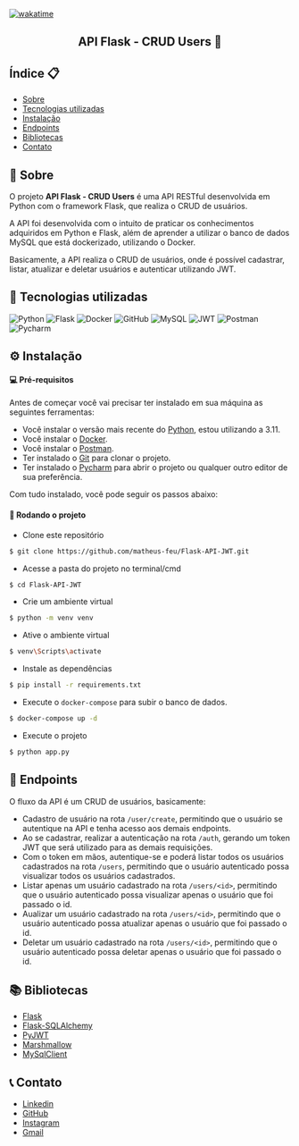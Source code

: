 [![wakatime](https://wakatime.com/badge/user/3bd24664-869f-460a-94e1-b98da8136504/project/e6a36cc3-1b65-406f-92f4-b996d8cccb14.svg)](https://wakatime.com/badge/user/3bd24664-869f-460a-94e1-b98da8136504/project/e6a36cc3-1b65-406f-92f4-b996d8cccb14)


<h2 align="center"> API Flask - CRUD Users 🚀 </h2> 

## Índice 📋

- [Sobre](#-sobre)
- [Tecnologias utilizadas](#-tecnologias-utilizadas)
- [Instalação](#-instalação)
- [Endpoints](#-endpoints)
- [Bibliotecas](#-bibliotecas)
- [Contato](#-contato)

## 📖 Sobre

O projeto **API Flask - CRUD Users** é uma API RESTful desenvolvida em Python com o framework Flask, que realiza o CRUD
de usuários.

A API foi desenvolvida com o intuito de praticar os conhecimentos adquiridos em Python e Flask, além de aprender a
utilizar o banco de dados MySQL que está dockerizado, utilizando o Docker.

Basicamente, a API realiza o CRUD de usuários, onde é possível cadastrar, listar, atualizar e deletar usuários e
autenticar utilizando JWT.

## 🚀 Tecnologias utilizadas

![Python](https://img.shields.io/badge/python-3670A0?style=for-the-badge&logo=python&logoColor=ffdd54)
![Flask](https://img.shields.io/badge/flask-%23000.svg?style=for-the-badge&logo=flask&logoColor=white)
![Docker](https://img.shields.io/badge/docker-%230db7ed.svg?style=for-the-badge&logo=docker&logoColor=white)
![GitHub](https://img.shields.io/badge/github-%23121011.svg?style=for-the-badge&logo=github&logoColor=white)
![MySQL](https://img.shields.io/badge/mysql-%2300f.svg?style=for-the-badge&logo=mysql&logoColor=white)
![JWT](https://img.shields.io/badge/jwt-%2300C300.svg?style=for-the-badge&logo=JSON%20web%20tokens&logoColor=white)
![Postman](https://img.shields.io/badge/postman-%23FF6C37.svg?style=for-the-badge&logo=postman&logoColor=white)
![Pycharm](https://img.shields.io/badge/pycharm-%23000000.svg?style=for-the-badge&logo=pycharm&logoColor=white)

## ⚙️ Instalação

#### 💻 Pré-requisitos

Antes de começar você vai precisar ter instalado em sua máquina as seguintes ferramentas:

- Você instalar o versão mais recente do [Python](https://www.python.org/downloads/), estou utilizando a 3.11.
- Você instalar o [Docker](https://www.docker.com/products/docker-desktop).
- Você instalar o [Postman](https://www.postman.com/downloads/).
- Ter instalado o [Git](https://git-scm.com/downloads) para clonar o projeto.
- Ter instalado o [Pycharm](https://www.jetbrains.com/pt-br/pycharm/download/#section=windows) para abrir o projeto ou
  qualquer outro editor de sua preferência.

Com tudo instalado, você pode seguir os passos abaixo:

#### 🎲 Rodando o projeto

- Clone este repositório

```bash
$ git clone https://github.com/matheus-feu/Flask-API-JWT.git
```

- Acesse a pasta do projeto no terminal/cmd

```bash
$ cd Flask-API-JWT
```

- Crie um ambiente virtual

```bash
$ python -m venv venv
```

- Ative o ambiente virtual

```bash
$ venv\Scripts\activate
```

- Instale as dependências

```bash
$ pip install -r requirements.txt
```

- Execute o `docker-compose` para subir o banco de dados.

```bash
$ docker-compose up -d
```

- Execute o projeto

```bash
$ python app.py
```

## 📌 Endpoints

O fluxo da API é um CRUD de usuários, basicamente:

- Cadastro de usuário na rota `/user/create`, permitindo que o usuário se autentique na API e tenha acesso aos demais
  endpoints.
- Ao se cadastrar, realizar a autenticação na rota `/auth`, gerando um token JWT que será utilizado para as demais
  requisições.
- Com o token em mãos, autentique-se e poderá listar todos os usuários cadastrados na rota `/users`, permitindo que o
  usuário autenticado possa visualizar todos os
  usuários cadastrados.
- Listar apenas um usuário cadastrado na rota `/users/<id>`, permitindo que o usuário autenticado possa visualizar
  apenas
  o usuário que foi passado o id.
- Aualizar um usuário cadastrado na rota `/users/<id>`, permitindo que o usuário autenticado possa atualizar apenas o
  usuário que foi passado o id.
- Deletar um usuário cadastrado na rota `/users/<id>`, permitindo que o usuário autenticado possa deletar apenas o
  usuário que foi passado o id.

## 📚 Bibliotecas

- [Flask](https://flask.palletsprojects.com/en/2.0.x/)
- [Flask-SQLAlchemy](https://flask-sqlalchemy.palletsprojects.com/en/2.x/)
- [PyJWT](https://pyjwt.readthedocs.io/en/stable/)
- [Marshmallow](https://marshmallow.readthedocs.io/en/stable/)
- [MySqlClient](https://pypi.org/project/mysqlclient/)

## 📞 Contato

- [Linkedin](https://www.linkedin.com/in/matheus-feu-558558186/)
- [GitHub](https://github.com/matheus-feu)
- [Instagram](https://www.instagram.com/math_feu/)
- [Gmail](mailto:matheusfeu@gmail.com)
